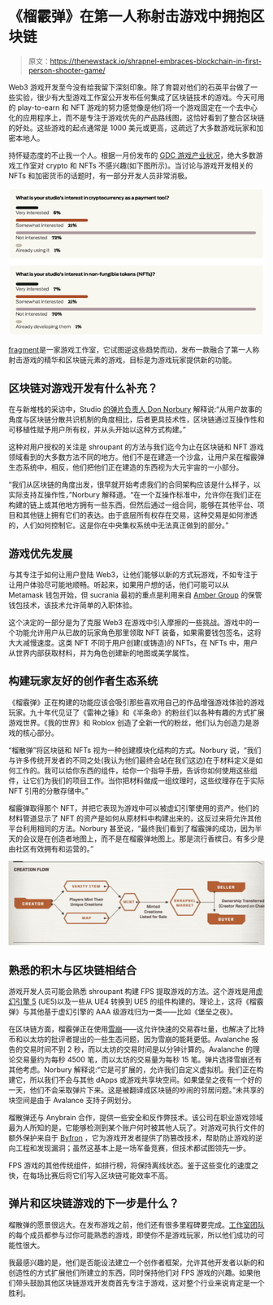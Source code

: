 # 《榴霰弹》在第一人称射击游戏中拥抱区块链

> 原文：<https://thenewstack.io/shrapnel-embraces-blockchain-in-first-person-shooter-game/>

Web3 游戏开发至今没有给我留下深刻印象。除了育碧对他们的石英平台做了一些实验，很少有大型游戏工作室公开发布任何集成了区块链技术的游戏。今天可用的 play-to-earn 和 NFT 游戏的努力感觉像是他们将一个游戏固定在一个去中心化的应用程序上，而不是专注于游戏优先的产品路线图，这恰好看到了整合区块链的好处。这些游戏的起点通常是 1000 美元或更高，这疏远了大多数游戏玩家和加密本地人。

持怀疑态度的不止我一个人。根据一月份发布的 [GDC 游戏产业状况](https://gdconf.com/news/gdc-state-game-industry-2022-devs-weigh-nfts-unions-and-more)，绝大多数游戏工作室对 crypto 和 NFTs 不感兴趣(如下图所示)。当讨论与游戏开发相关的 NFTs 和加密货币的话题时，有一部分开发人员非常消极。

![GDC blockchain survey questions](img/0e2160a1ec35e31acfa1e74a5c4f763c.png)

[fragment](https://www.shrapnel.com/our-vision)是一家游戏工作室，它试图逆这些趋势而动，发布一款融合了第一人称射击游戏的精华和区块链元素的游戏，目标是为游戏玩家提供新的功能。

## 区块链对游戏开发有什么补充？

在与新堆栈的采访中，Studio [的弹片负责人 Don Norbury](https://mobile.twitter.com/donnorbury) 解释说:“从用户故事的角度与区块链分散共识机制的角度相比，后者更具技术性，区块链通过互操作性和可移植性赋予用户所有权，并从头开始以这种方式构建。”

这种对用户授权的关注是 shroupant 的方法与我们迄今为止在区块链和 NFT 游戏领域看到的大多数方法不同的地方。他们不是在建造一个沙盒，让用户呆在榴霰弹生态系统中，相反，他们把他们正在建造的东西视为大元宇宙的一小部分。

“我们从区块链的角度出发，很早就开始考虑我们的合同架构应该是什么样子，以实际支持互操作性，”Norbury 解释道。“在一个互操作标准中，允许你在我们正在构建的链上或其他地方拥有一些东西，但然后通过一组合同，能够在其他平台、项目和其他链上拥有它们的表达。由于底层所有权存在交易，这种交易是如何渗透的，人们如何控制它。这是你在中央集权系统中无法真正做到的部分。”

## 游戏优先发展

与其专注于如何让用户登陆 Web3，让他们能够以新的方式玩游戏，不如专注于让用户体验尽可能地顺畅。听起来，如果用户想的话，他们可能可以从 Metamask 钱包开始，但 sucrania 最初的重点是利用来自 [Amber Group](https://www.ambergroup.io/) 的保管钱包技术，该技术允许简单的入职体验。

这个决定的一部分是为了克服 Web3 在游戏中引入摩擦的一些挑战。游戏中的一个功能允许用户从已故的玩家角色那里领取 NFT 装备，如果需要钱包签名，这将大大减慢速度。这类 NFT 不同于用户创建(或铸造)的 NFTs，在 NFTs 中，用户从世界内部获取材料，并为角色创建新的地图或美学属性。

## 构建玩家友好的创作者生态系统

《榴霰弹》正在构建的功能应该会吸引那些喜欢用自己的作品增强游戏体验的游戏玩家。九十年代见证了《雷神之锤》和《半条命》的粉丝们以各种有趣的方式扩展游戏世界。《我的世界》和 Roblox 创造了全新一代的粉丝，他们认为创造力是游戏的核心部分。

“榴散弹”将区块链和 NFTs 视为一种创建模块化结构的方式。Norbury 说，“我们与许多传统开发者的不同之处(我认为他们最终会站在我们这边)在于材料定义是如何工作的。我可以给你东西的组件，给你一个指导手册，告诉你如何使用这些组件，让它们为我们的项目工作。当你把材料做成一组纹理时，这些纹理存在于实际 NFT 引用的分散存储中。”

榴霰弹取得那个 NFT，并把它表现为游戏中可以被虚幻引擎使用的资产。他们的材料管道显示了 NFT 的资产是如何从原材料中构建出来的，这反过来将允许其他平台利用相同的方法。Norbury 甚至说，“最终我们看到了榴霰弹的成功，因为半天的会议是在创造者地图上，而不是在榴霰弹地图上。那是流行香槟日。有多少是由社区有效拥有和运营的。”

![Shrapnel NFT minting flow](img/21c13e6ab4faa774ba36731691f79259.png)

## 熟悉的积木与区块链相结合

游戏开发人员可能会熟悉 shroupant 构建 FPS 提取游戏的方法。这个游戏是用[虚幻引擎 5](https://www.unrealengine.com/en-US/unreal-engine-5) (UE5)以及一些从 UE4 转换到 UE5 的组件构建的。理论上，这将《榴霰弹》与其他基于虚幻引擎的 AAA 级游戏归为一类——比如《堡垒之夜》。

在区块链方面，榴霰弹正在使用[雪崩](https://www.avax.network/)——这允许快速的交易吞吐量，也解决了比特币和以太坊的批评者提出的一些生态问题，因为雪崩的能耗更低。Avalanche 报告的交易时间不到 2 秒，而以太坊的交易时间是以分钟计算的。Avalanche 的理论交易量约为每秒 4500 笔，而以太坊的交易量为每秒 15 笔。弹片选择雪崩还有其他考虑。Norbury 解释说:“它是可扩展的，允许我们自定义虚拟机。我们正在构建它，所以我们不会与其他 dApps 或游戏共享块空间。如果堡垒之夜有一个好的一天，他们不会采取弹片下来。这是被翻译成区块链的吵闹的邻居问题。”未共享的块空间是由于 Avalance 支持子网划分。

榴散弹还与 Anybrain 合作，提供一些安全和反作弊技术。该公司在职业游戏领域最为人所知的是，它能够检测到某个账户何时被其他人玩了。对游戏可执行文件的额外保护来自于 [Byfron](https://byfron.com/) ，它为游戏开发者提供了防篡改技术，帮助防止游戏的逆向工程和发现漏洞；虽然这基本上是一场军备竞赛，但技术都试图领先一步。

FPS 游戏的其他传统组件，如排行榜，将保持离线状态。鉴于这些变化的速度之快，在每场比赛后将它们写入区块链可能效率不高。

## 弹片和区块链游戏的下一步是什么？

榴散弹的愿景很远大。在发布游戏之前，他们还有很多里程碑要完成。[工作室团队](https://www.shrapnel.com/team)的每个成员都参与过你可能熟悉的游戏，即使你不是游戏玩家，所以他们成功的可能性很大。

我最感兴趣的是，他们是否能设法建立一个创作者框架，允许其他开发者以新的和创造性的方式扩展他们所建立的东西，同时保持他们对 FPS 游戏的兴趣。如果他们带头鼓励其他区块链游戏开发商首先专注于游戏，这对整个行业来说肯定是一个胜利。

<svg xmlns:xlink="http://www.w3.org/1999/xlink" viewBox="0 0 68 31" version="1.1"><title>Group</title> <desc>Created with Sketch.</desc></svg>